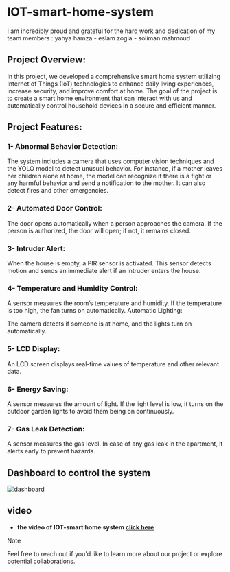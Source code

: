 # IOT-smart-home-system

I am incredibly proud and grateful for the hard work and dedication of my team members : yahya hamza - eslam zogla - soliman mahmoud

## Project Overview:
In this project, we developed a comprehensive smart home system utilizing Internet of Things (IoT) technologies to enhance daily living experiences, increase security, and improve comfort at home. The goal of the project is to create a smart home environment that can interact with us and automatically control household devices in a secure and efficient manner.

## Project Features:

### 1- Abnormal Behavior Detection:

The system includes a camera that uses computer vision techniques and the YOLO model to detect unusual behavior. For instance, if a mother leaves her children alone at home, the model can recognize if there is a fight or any harmful behavior and send a notification to the mother. It can also detect fires and other emergencies.

### 2- Automated Door Control:

The door opens automatically when a person approaches the camera. If the person is authorized, the door will open; if not, it remains closed.

### 3- Intruder Alert:

When the house is empty, a PIR sensor is activated. This sensor detects motion and sends an immediate alert if an intruder enters the house.

### 4- Temperature and Humidity Control:

A sensor measures the room’s temperature and humidity. If the temperature is too high, the fan turns on automatically.
Automatic Lighting:

The camera detects if someone is at home, and the lights turn on automatically.

### 5- LCD Display:

An LCD screen displays real-time values of temperature and other relevant data.

### 6- Energy Saving:

A sensor measures the amount of light. If the light level is low, it turns on the outdoor garden lights to avoid them being on continuously.

### 7- Gas Leak Detection:

A sensor measures the gas level. In case of any gas leak in the apartment, it alerts early to prevent hazards.

## Dashboard to control the system

![dashboard](https://github.com/user-attachments/assets/3d349ce9-1a65-48c1-b996-a5cac917c431)

## video

* **the video of IOT-smart home system  [click here](https://youtu.be/7BPIaorJ3YE?si=nHGD6kZGE3c094LO)**

> [!NOTE]
> Feel free to reach out if you'd like to learn more about our project or explore potential collaborations.
